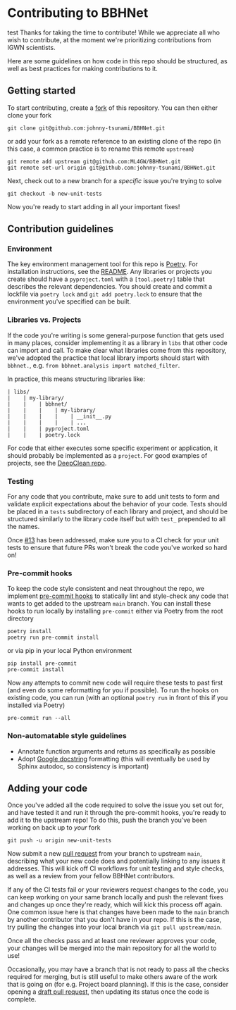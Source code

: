 # Contributing to BBHNet
test
Thanks for taking the time to contribute! While we appreciate all who wish to contribute, at the moment we're prioritizing contributions from IGWN scientists.

Here are some guidelines on how code in this repo should be structured, as well as best practices for making contributions to it.

## Getting started
To start contributing, create a [fork](https://docs.github.com/en/get-started/quickstart/fork-a-repo) of this repository. You can then either clone your fork

```console
git clone git@github.com:johnny-tsunami/BBHNet.git
```

or add your fork as a remote reference to an existing clone of the repo (in this case, a common practice is to rename this remote `upstream`)

```console
git remote add upstream git@github.com:ML4GW/BBHNet.git
git remote set-url origin git@github.com:johnny-tsunami/BBHNet.git
```

Next, check out to a new branch for a _specific_ issue you're trying to solve
```console
git checkout -b new-unit-tests
```

Now you're ready to start adding in all your important fixes!

## Contribution guidelines
### Environment
The key environment management tool for this repo is [Poetry](https://python-poetry.org/). For installation instructions, see the [README](./README.md). Any libraries or projects you create should have a `pyproject.toml` with a `[tool.poetry]` table that describes the relevant dependencies. You should create and commit a lockfile via `poetry lock` and `git add poetry.lock` to ensure that the environment you've specified can be built.

### Libraries vs. Projects
If the code you're writing is some general-purpose function that gets used in many places, consider implementing it as a library in `libs` that other code can import and call. To make clear what libraries come from this repository, we've adopted the practice that local library imports should start with `bbhnet.`, e.g. `from bbhnet.analysis import matched_filter`.

In practice, this means structuring libraries like:
```
| libs/
|    | my-library/
|    |    | bbhnet/
|    |    |    | my-library/
|    |    |    |    | __init__.py
|    |    |    |    | ...
|    |    | pyproject.toml
|    |    | poetry.lock
```

For code that either executes some specific experiment or application, it should probably be implemented as a `project`. For good examples of projects, see the [DeepClean repo](https://github.com/ML4GW/DeepClean).

### Testing
For any code that you contribute, make sure to add unit tests to form and validate explicit expectations about the behavior of your code. Tests should be placed in a `tests` subdirectory of each library and project, and should be structured similarly to the library code itself but with `test_` prepended to all the names.

Once [#13](/../../issues/13) has been addressed, make sure you to a CI check for your unit tests to ensure that future PRs won't break the code you've worked so hard on!

### Pre-commit hooks
To keep the code style consistent and neat throughout the repo, we implement [pre-commit hooks](https://pre-commit.com/) to statically lint and style-check any code that wants to get added to the upstream `main` branch. You can install these hooks to run locally by installing `pre-commit` either via Poetry from the root directory
```console
poetry install
poetry run pre-commit install
```

or via pip in your local Python environment
```console
pip install pre-commit
pre-commit install
```

Now any attempts to commit new code will require these tests to past first (and even do some reformatting for you if possible). To run the hooks on existing code, you can run (with an optional `poetry run` in front of this if you installed via Poetry)
```console
pre-commit run --all
```

### Non-automatable style guidelines
- Annotate function arguments and returns as specifically as possible
- Adopt [Google docstring](https://google.github.io/styleguide/pyguide.html#38-comments-and-docstrings) formatting (this will eventually be used by Sphinx autodoc, so consistency is important)

## Adding your code
Once you've added all the code required to solve the issue you set out for, and have tested it and run it through the pre-commit hooks, you're ready to add it to the upstream repo! To do this, push the branch you've been working on back up to _your_ fork

```console
git push -u origin new-unit-tests
```

Now submit a new [pull request](https://docs.github.com/en/pull-requests/collaborating-with-pull-requests/proposing-changes-to-your-work-with-pull-requests/about-pull-requests) from your branch to upstream `main`, describing what your new code does and potentially linking to any issues it addresses. This will kick off CI workflows for unit testing and style checks, as well as a review from your fellow BBHNet contributors.

If any of the CI tests fail or your reviewers request changes to the code, you can keep working on your same branch locally and push the relevant fixes and changes up once they're ready, which will kick this process off again. One common issue here is that changes have been made to the `main` branch by another contributor that you don't have in your repo. If this is the case, try pulling the changes into your local branch via `git pull upstream/main`.

Once all the checks pass and at least one reviewer approves your code, your changes will be merged into the main repository for all the world to use!

Occasionally, you may have a branch that is not ready to pass all the checks required for merging, but is still useful to make others aware of the work that is going on (for e.g. Project board planning). If this is the case, consider opening a [draft pull request](https://github.blog/2019-02-14-introducing-draft-pull-requests/), then updating its status once the code is complete.
